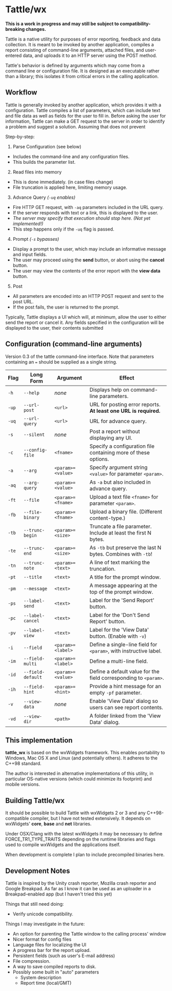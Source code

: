 # Tattle/wx

**This is a work in progress and may still be subject to compatibility-breaking changes.**

Tattle is a native utility for purposes of error reporting, feedback and data collection.  It is meant to be invoked by another application, compiles a report consisting of command-line arguments, attached files, and user-entered data, and uploads it to an HTTP server using the POST method.

Tattle's behavior is defined by arguments which may come from a command line or configuration file.  It is designed as an executable rather than a library; this isolates it from critical errors in the calling application.


## Workflow

Tattle is generally invoked by another application, which provides it with a configuration.  Tattle compiles a list of parameters, which can include text and file data as well as fields for the user to fill in.  Before asking the user for information, Tattle can make a GET request to the server in order to identify a problem and suggest a solution.  Assuming that does not prevent 

Step-by-step:

1. Parse Configuration (see below)
  * Includes the command-line and any configuration files.
  * This builds the parameter list.
2. Read files into memory
  * This is done immediately.  (in case files change)
  * File truncation is applied here, limiting memory usage.
3. Advance Query _(`-uq` enables)_
  * Fire HTTP GET request, with `-aq` parameters included in the URL query.
  * If the server responds with text or a link, this is displayed to the user.
  * _The server may specify that execution should stop here.  (Not yet implemented!)_
  * This step happens only if the `-uq` flag is passed.
4. Prompt _(`-s` bypasses)_
  * Display a prompt to the user, which may include an informative message and input fields.
  * The user may proceed using the **send** button, or abort using the **cancel** button.
  * The user may view the contents of the error report with the **view data** button.
5. Post
  * All parameters are encoded into an HTTP POST request and sent to the post URL.
  * If the post fails, the user is returned to the prompt.

Typically, Tattle displays a UI which will, at minimum, allow the user to either send the report or cancel it.  Any fields specified in the configuration will be displayed to the user, their contents submitted


## Configuration (command-line arguments)

Version 0.3 of the tattle command-line interface.  Note that parameters containing an `=` should be supplied as a single string.

| Flag  | Long Form        | Argument          | Effect |
|-------|------------------|-------------------|--------|
| `-h`  | `--help`         | _none_            | Displays help on command-line parameters. |
| `-up` | `--url-post`     | `<url>`           | URL for posting error reports.  **At least one URL is required.** |
| `-uq` | `--url-query`    | `<url>`           | URL for advance query. |
| `-s`  | `--silent`       | _none_            | Post a report without displaying any UI. |
| `-c`  | `--config-file`  | `<fname>`         | Specify a configuration file containing more of these options. |
| `-a`  | `--arg`          | `<param>=<value>` | Specify argument string `<value>` for parameter `<param>`. |
| `-aq` | `--arg-query`    | `<param>=<value>` | As `-a` but also included in advance query. |
| `-ft` | `--file`         | `<param>=<fname>` | Upload a text file `<fname>` for parameter `<param>`. |
| `-fb` | `--file-binary`  | `<param>=<fname>` | Upload a binary file.  (Different content-type.) |
| `-tb` | `--trunc-begin`  | `<param>=<size>`  | Truncate a file parameter.  Include at least the first N bytes. |
| `-te` | `--trunc-end`    | `<param>=<size>`  | As `-tb` but preserve the last N bytes.  Combines with `-tb`! |
| `-tn` | `--trunc-note`   | `<param>=<text>`  | A line of text marking the truncation. |
| `-pt` | `--title`        | `<text>`          | A title for the prompt window. |
| `-pm` | `--message`      | `<text>`          | A message appearing at the top of the prompt window. |
| `-ps` | `--label-send`   | `<text>`          | Label for the 'Send Report' button. |
| `-pc` | `--label-cancel` | `<text>`          | Label for the 'Don't Send Report' button. |
| `-pv` | `--label-view`   | `<text>`          | Label for the 'View Data' button.  (Enable with `-v`) |
| `-i`  | `--field`        | `<param>=<label>` | Define a single-line field for `<param>`, with instructive label. |
| `-im` | `--field-multi`  | `<param>=<label>` | Define a multi-line field. |
| `-id` | `--field-default`| `<param>=<value>` | Define a default value for the field corresponding to `<param>`. |
| `-ih` | `--field-hint`   | `<param>=<hint>`  | Provide a hint message for an empty `-pf` parameter. |
| `-v`  | `--view-data`    | _none_            | Enable 'View Data' dialog so users can see report contents. |
| `-vd` | `--view-dir`     | `<path>`          | A folder linked from the 'View Data' dialog. |


## This implementation

**tattle_wx** is based on the wxWidgets framework.  This enables portability to Windows, Mac OS X and Linux (and potentially others).  It adheres to the C++98 standard.

The author is interested in alternative implementations of this utility, in particular OS-native versions (which could minimize its footprint) and mobile versions.


## Building Tattle/wx

It should be possible to build Tattle with wxWidgets 2 or 3 and any C++98-compatible compiler, but I have not tested extensively.  It depends on wxWidgets' **core**, **base** and **net** libraries.

Under OSX/Clang with the latest wxWidgets it may be necessary to define FORCE_TR1_TYPE_TRAITS depending on the runtime libraries and flags used to compile wxWidgets and the applications itself.

When development is complete I plan to include precompiled binaries here.


## Development Notes

Tattle is inspired by the Unity crash reporter, Mozilla crash reporter and Google Breakpad.  As far as I know it can be used as an uploader in a Breakpad-enabled app (but I haven't tried this yet)

Things that still need doing:

* Verify unicode compatibility.

Things I may investigate in the future:

* An option for parenting the Tattle window to the calling process' window
* Nicer format for config files
* Language files for localizing the UI
* A progress bar for the report upload.
* Persistent fields (such as user's E-mail address)
* File compression.
* A way to save compiled reports to disk.
* Possibly some built in "auto" parameters
  * System description
  * Report time (local/GMT)
